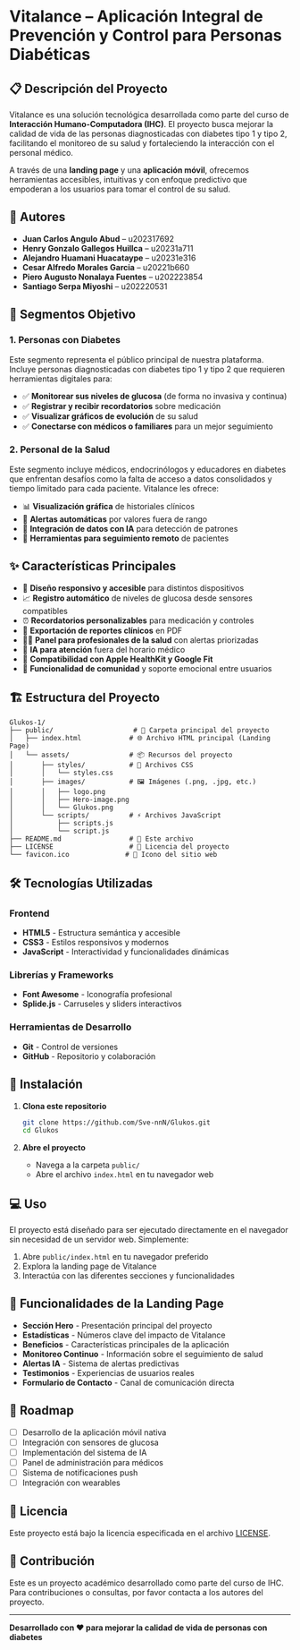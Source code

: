 # Vitalance – Aplicación Integral de Prevención y Control para Personas Diabéticas

## 📋 Descripción del Proyecto

Vitalance es una solución tecnológica desarrollada como parte del curso de **Interacción Humano-Computadora (IHC)**. El proyecto busca mejorar la calidad de vida de las personas diagnosticadas con diabetes tipo 1 y tipo 2, facilitando el monitoreo de su salud y fortaleciendo la interacción con el personal médico. 

A través de una **landing page** y una **aplicación móvil**, ofrecemos herramientas accesibles, intuitivas y con enfoque predictivo que empoderan a los usuarios para tomar el control de su salud.

## 👥 Autores

- **Juan Carlos Angulo Abud** – u202317692
- **Henry Gonzalo Gallegos Huillca** – u20231a711
- **Alejandro Huamani Huacataype** – u20231e316
- **Cesar Alfredo Morales Garcia** – u20221b660
- **Piero Augusto Nonalaya Fuentes** – u202223854
- **Santiago Serpa Miyoshi** – u202220531

## 🎯 Segmentos Objetivo

### 1. Personas con Diabetes
Este segmento representa el público principal de nuestra plataforma. Incluye personas diagnosticadas con diabetes tipo 1 y tipo 2 que requieren herramientas digitales para:

- ✅ **Monitorear sus niveles de glucosa** (de forma no invasiva y continua)
- ✅ **Registrar y recibir recordatorios** sobre medicación
- ✅ **Visualizar gráficos de evolución** de su salud
- ✅ **Conectarse con médicos o familiares** para un mejor seguimiento

### 2. Personal de la Salud
Este segmento incluye médicos, endocrinólogos y educadores en diabetes que enfrentan desafíos como la falta de acceso a datos consolidados y tiempo limitado para cada paciente. Vitalance les ofrece:

- 📊 **Visualización gráfica** de historiales clínicos
- 🔔 **Alertas automáticas** por valores fuera de rango
- 🤖 **Integración de datos con IA** para detección de patrones
- 📱 **Herramientas para seguimiento remoto** de pacientes

## ✨ Características Principales

- 🎨 **Diseño responsivo y accesible** para distintos dispositivos
- 📈 **Registro automático** de niveles de glucosa desde sensores compatibles
- ⏰ **Recordatorios personalizables** para medicación y controles
- 📄 **Exportación de reportes clínicos** en PDF
- 👨‍⚕️ **Panel para profesionales de la salud** con alertas priorizadas
- 🤖 **IA para atención** fuera del horario médico
- 🔗 **Compatibilidad con Apple HealthKit y Google Fit**
- 👥 **Funcionalidad de comunidad** y soporte emocional entre usuarios

## 🏗️ Estructura del Proyecto

```
Glukos-1/
├── public/                    # 📁 Carpeta principal del proyecto
│   ├── index.html            # 🌐 Archivo HTML principal (Landing Page)
│   └── assets/               # 📦 Recursos del proyecto
│       ├── styles/           # 🎨 Archivos CSS
│       │   └── styles.css
│       ├── images/           # 🖼️ Imágenes (.png, .jpg, etc.)
│       │   ├── logo.png
│       │   ├── Hero-image.png
│       │   └── Glukos.png
│       └── scripts/          # ⚡ Archivos JavaScript
│           ├── scripts.js
│           └── script.js
├── README.md                 # 📖 Este archivo
├── LICENSE                   # 📜 Licencia del proyecto
└── favicon.ico              # 🎯 Icono del sitio web
```

## 🛠️ Tecnologías Utilizadas

### Frontend
- **HTML5** - Estructura semántica y accesible
- **CSS3** - Estilos responsivos y modernos
- **JavaScript** - Interactividad y funcionalidades dinámicas

### Librerías y Frameworks
- **Font Awesome** - Iconografía profesional
- **Splide.js** - Carruseles y sliders interactivos

### Herramientas de Desarrollo
- **Git** - Control de versiones
- **GitHub** - Repositorio y colaboración

## 🚀 Instalación

1. **Clona este repositorio**
   ```bash
   git clone https://github.com/Sve-nnN/Glukos.git
   cd Glukos
   ```

2. **Abre el proyecto**
   - Navega a la carpeta `public/`
   - Abre el archivo `index.html` en tu navegador web

## 💻 Uso

El proyecto está diseñado para ser ejecutado directamente en el navegador sin necesidad de un servidor web. Simplemente:

1. Abre `public/index.html` en tu navegador preferido
2. Explora la landing page de Vitalance
3. Interactúa con las diferentes secciones y funcionalidades

## 📱 Funcionalidades de la Landing Page

- **Sección Hero** - Presentación principal del proyecto
- **Estadísticas** - Números clave del impacto de Vitalance
- **Beneficios** - Características principales de la aplicación
- **Monitoreo Continuo** - Información sobre el seguimiento de salud
- **Alertas IA** - Sistema de alertas predictivas
- **Testimonios** - Experiencias de usuarios reales
- **Formulario de Contacto** - Canal de comunicación directa

## 🔮 Roadmap

- [ ] Desarrollo de la aplicación móvil nativa
- [ ] Integración con sensores de glucosa
- [ ] Implementación del sistema de IA
- [ ] Panel de administración para médicos
- [ ] Sistema de notificaciones push
- [ ] Integración con wearables

## 📄 Licencia

Este proyecto está bajo la licencia especificada en el archivo [LICENSE](LICENSE).

## 🤝 Contribución

Este es un proyecto académico desarrollado como parte del curso de IHC. Para contribuciones o consultas, por favor contacta a los autores del proyecto.

---

**Desarrollado con ❤️ para mejorar la calidad de vida de personas con diabetes**